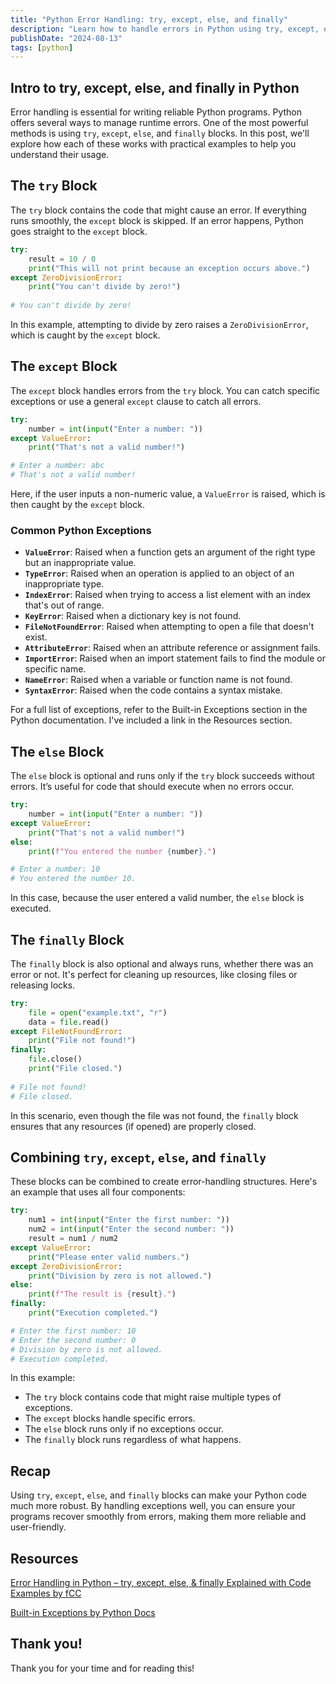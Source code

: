 ```yaml
---
title: "Python Error Handling: try, except, else, and finally"
description: "Learn how to handle errors in Python using try, except, else, and finally blocks. This guide covers common exceptions and best practices for robust code."
publishDate: "2024-08-13"
tags: [python]
---
```


## Intro to try, except, else, and finally in Python

Error handling is essential for writing reliable Python programs. Python offers several ways to manage runtime errors. One of the most powerful methods is using `try`, `except`, `else`, and `finally` blocks. In this post, we'll explore how each of these works with practical examples to help you understand their usage.

## The `try` Block

The `try` block contains the code that might cause an error. If everything runs smoothly, the `except` block is skipped. If an error happens, Python goes straight to the `except` block.

```python
try:
    result = 10 / 0
    print("This will not print because an exception occurs above.")
except ZeroDivisionError:
    print("You can't divide by zero!")
    
# You can't divide by zero! 
```

In this example, attempting to divide by zero raises a `ZeroDivisionError`, which is caught by the `except` block.

## The `except` Block

The `except` block handles errors from the `try` block. You can catch specific exceptions or use a general `except` clause to catch all errors.

```python
try:
    number = int(input("Enter a number: "))
except ValueError:
    print("That's not a valid number!")

# Enter a number: abc
# That's not a valid number!
```

Here, if the user inputs a non-numeric value, a `ValueError` is raised, which is then caught by the `except` block.

### Common Python Exceptions

- **`ValueError`**: Raised when a function gets an argument of the right type but an inappropriate value.
- **`TypeError`**: Raised when an operation is applied to an object of an inappropriate type.
- **`IndexError`**: Raised when trying to access a list element with an index that's out of range.
- **`KeyError`**: Raised when a dictionary key is not found.
- **`FileNotFoundError`**: Raised when attempting to open a file that doesn't exist.
- **`AttributeError`**: Raised when an attribute reference or assignment fails.
- **`ImportError`**: Raised when an import statement fails to find the module or specific name.
- **`NameError`**: Raised when a variable or function name is not found.
- **`SyntaxError`**: Raised when the code contains a syntax mistake.

For a full list of exceptions, refer to the Built-in Exceptions section in the Python documentation. I've included a link in the Resources section.

## The `else` Block

The `else` block is optional and runs only if the `try` block succeeds without errors. It’s useful for code that should execute when no errors occur.

```python
try:
    number = int(input("Enter a number: "))
except ValueError:
    print("That's not a valid number!")
else:
    print(f"You entered the number {number}.")

# Enter a number: 10
# You entered the number 10.
```

In this case, because the user entered a valid number, the `else` block is executed.

## The `finally` Block

The `finally` block is also optional and always runs, whether there was an error or not. It's perfect for cleaning up resources, like closing files or releasing locks.

```python
try:
    file = open("example.txt", "r")
    data = file.read()
except FileNotFoundError:
    print("File not found!")
finally:
    file.close()
    print("File closed.")
    
# File not found!
# File closed.
```

In this scenario, even though the file was not found, the `finally` block ensures that any resources (if opened) are properly closed.

## Combining `try`, `except`, `else`, and `finally`

These blocks can be combined to create error-handling structures. Here's an example that uses all four components:

```python
try:
    num1 = int(input("Enter the first number: "))
    num2 = int(input("Enter the second number: "))
    result = num1 / num2
except ValueError:
    print("Please enter valid numbers.")
except ZeroDivisionError:
    print("Division by zero is not allowed.")
else:
    print(f"The result is {result}.")
finally:
    print("Execution completed.")

# Enter the first number: 10
# Enter the second number: 0
# Division by zero is not allowed.
# Execution completed.
```

In this example:

- The `try` block contains code that might raise multiple types of exceptions.
- The `except` blocks handle specific errors.
- The `else` block runs only if no exceptions occur.
- The `finally` block runs regardless of what happens.

## Recap

Using `try`, `except`, `else`, and `finally` blocks can make your Python code much more robust. By handling exceptions well, you can ensure your programs recover smoothly from errors, making them more reliable and user-friendly.

## Resources

[Error Handling in Python – try, except, else, & finally Explained with Code Examples by fCC](https://www.freecodecamp.org/news/error-handling-in-python-introduction/)

[Built-in Exceptions by Python Docs](https://docs.python.org/3/library/exceptions.html)

## Thank you!

Thank you for your time and for reading this!